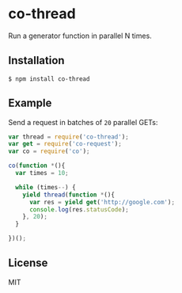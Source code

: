 
# co-thread

  Run a generator function in parallel N times.

## Installation

```
$ npm install co-thread
```

## Example

  Send a request in batches of `20` parallel GETs:

```js
var thread = require('co-thread');
var get = require('co-request');
var co = require('co');

co(function *(){
  var times = 10;

  while (times--) {
    yield thread(function *(){
      var res = yield get('http://google.com');
      console.log(res.statusCode);
    }, 20);
  }

})();
```

## License

  MIT